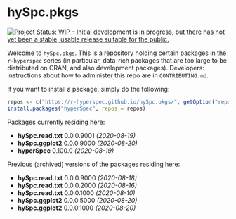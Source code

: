 # hySpc.pkgs

[![Project Status: WIP – Initial development is in progress, but there has not yet been a stable, usable release suitable for the public.](https://www.repostatus.org/badges/latest/wip.svg)](https://www.repostatus.org/#wip)

Welcome to `hySpc.pkgs`.  This is a repository holding certain packages in the `r-hyperspec` series (in particular, data-rich packages that are too large to be distributed on CRAN, and also development packages). Developers: instructions about how to administer this repo are in `CONTRIBUTING.md`.

If you want to install a package, simply do the following:

```r
repos <- c("https://r-hyperspec.github.io/hySpc.pkgs/", getOption("repos"))
install.packages("hyperSpec", repos = repos)
```

Packages currently residing here:

- **hySpc.read.txt** 0.0.0.9001 _(2020-08-19)_
- **hySpc.ggplot2** 0.0.0.9000 _(2020-08-20)_
- **hyperSpec** 0.100.0 _(2020-08-19)_

Previous (archived) versions of the packages residing here: 

- **hySpc.read.txt** 0.0.0.9000 _(2020-08-18)_
- **hySpc.read.txt** 0.0.0.2000 _(2020-08-16)_
- **hySpc.read.txt** 0.0.0.1000 _(2020-08-10)_
- **hySpc.ggplot2** 0.0.0.5000 _(2020-08-20)_
- **hySpc.ggplot2** 0.0.0.1000 _(2020-08-20)_
